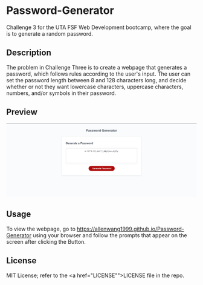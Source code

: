 # Password-Generator
Challenge 3 for the UTA FSF Web Development bootcamp, where the goal is to generate a random password.

## Description
The problem in Challenge Three is to create a webpage that generates a password, which follows rules according to the user's input. The user can set the password length between 8 and 128 characters long, and decide whether or not they want lowercase characters, uppercase characters, numbers, and/or symbols in their password.

## Preview
![Challenge Three Webpage Preview](./Assets/challenge3preview.png)

## Usage
To view the webpage, go to https://allenwang1999.github.io/Password-Generator using your browser and follow the prompts that appear on the screen after clicking the <Generate Password> Button.

## License
MIT License; refer to the <a href="LICENSE"">LICENSE</a> file in the repo.
